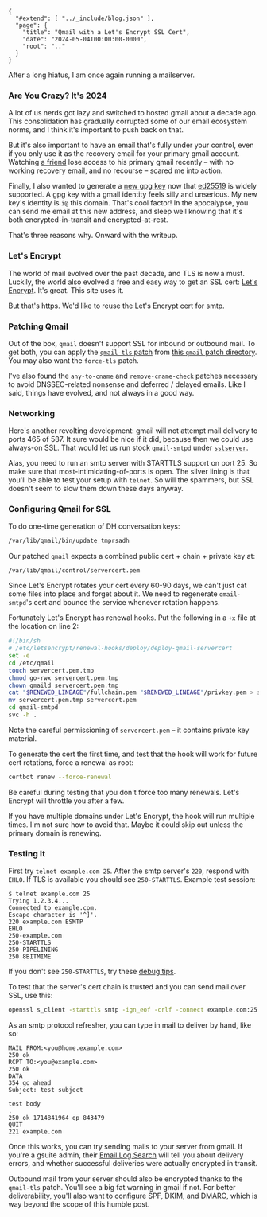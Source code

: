 
    {
      "#extend": [ "../_include/blog.json" ],
      "page": {
        "title": "Qmail with a Let's Encrypt SSL Cert",
        "date": "2024-05-04T00:00:00-0000",
        "root": ".."
      }
    }


After a long hiatus, I am once again running a mailserver.

### Are You Crazy? It's 2024

A lot of us nerds got lazy and switched to hosted gmail about a decade ago. This consolidation has gradually corrupted some of our email ecosystem norms, and I think it's important to push back on that.

But it's also important to have an email that's fully under your control, even if you only use it as the recovery email for your primary gmail account. Watching [a friend](https://www.jacobcammack.com/) lose access to his primary gmail recently – with no working recovery email, and no recourse – scared me into action.

Finally, I also wanted to generate a [new gpg key](/alangrow.asc) now that [ed25519](https://musigma.blog/2021/05/09/gpg-ssh-ed25519.html) is widely supported. A gpg key with a gmail identity feels silly and unserious. My new key's identity is `i@` this domain. That's cool factor! In the apocalypse, you can send me email at this new address, and sleep well knowing that it's both encrypted-in-transit and encrypted-at-rest.

That's three reasons why. Onward with the writeup.

### Let's Encrypt

The world of mail evolved over the past decade, and TLS is now a must. Luckily, the world also evolved a free and easy way to get an SSL cert: [Let's Encrypt](https://letsencrypt.org/). It's great. This site uses it.

But that's https. We'd like to reuse the Let's Encrypt cert for smtp.

### Patching Qmail

Out of the box, `qmail` doesn't support SSL for inbound or outbound mail. To get both, you can apply the [`qmail-tls` patch](https://inoa.net/qmail-tls/) from [this `qmail` patch directory](https://notes.sagredo.eu/en/qmail-notes-185/patching-qmail-82.html). You may also want the `force-tls` patch.

I've also found the `any-to-cname` and `remove-cname-check` patches necessary to avoid DNSSEC-related nonsense and deferred / delayed emails. Like I said, things have evolved, and not always in a good way.

### Networking

Here's another revolting development: gmail will not attempt mail delivery to ports 465 of 587. It sure would be nice if it did, because then we could use always-on SSL. That would let us run stock `qmail-smtpd` under [`sslserver`](https://www.fehcom.de/ipnet/ucspi-ssl.html).

Alas, you need to run an smtp server with STARTTLS support on port 25. So make sure that most-intimidating-of-ports is open. The silver lining is that you'll be able to test your setup with `telnet`. So will the spammers, but SSL doesn't seem to slow them down these days anyway.

### Configuring Qmail for SSL

To do one-time generation of DH conversation keys:

```sh
/var/lib/qmail/bin/update_tmprsadh
```

Our patched `qmail` expects a combined public cert + chain + private key at:

    /var/lib/qmail/control/servercert.pem

Since Let's Encrypt rotates your cert every 60-90 days, we can't just cat some files into place and forget about it. We need to regenerate `qmail-smtpd`'s cert and bounce the service whenever rotation happens.

Fortunately Let's Encrypt has renewal hooks. Put the following in a `+x` file at the location on line 2:

```sh
#!/bin/sh
# /etc/letsencrypt/renewal-hooks/deploy/deploy-qmail-servercert 
set -e
cd /etc/qmail
touch servercert.pem.tmp
chmod go-rwx servercert.pem.tmp
chown qmaild servercert.pem.tmp
cat "$RENEWED_LINEAGE"/fullchain.pem "$RENEWED_LINEAGE"/privkey.pem > servercert.pem.tmp
mv servercert.pem.tmp servercert.pem
cd qmail-smtpd
svc -h .
```

Note the careful permissioning of `servercert.pem` – it contains private key material.

To generate the cert the first time, and test that the hook will work for future cert rotations, force a renewal as root:

```sh
certbot renew --force-renewal
```

Be careful during testing that you don't force too many renewals. Let's Encrypt will throttle you after a few.

If you have multiple domains under Let's Encrypt, the hook will run multiple times. I'm not sure how to avoid that. Maybe it could skip out unless the primary domain is renewing.

### Testing It

First try `telnet example.com 25`. After the smtp server's `220`, respond with `EHLO`. If TLS is available you should see `250-STARTTLS`. Example test session:

    $ telnet example.com 25
    Trying 1.2.3.4...
    Connected to example.com.
    Escape character is '^]'.
    220 example.com ESMTP
    EHLO
    250-example.com
    250-STARTTLS
    250-PIPELINING
    250 8BITMIME

If you don't see `250-STARTTLS`, try these [debug tips](https://inoa.net/qmail-tls/debug.html).

To test that the server's cert chain is trusted and you can send mail over SSL, use this:

```sh
openssl s_client -starttls smtp -ign_eof -crlf -connect example.com:25
```

As an smtp protocol refresher, you can type in mail to deliver by hand, like so:

    MAIL FROM:<you@home.example.com>
    250 ok
    RCPT TO:<you@example.com>
    250 ok
    DATA
    354 go ahead
    Subject: test subject

    test body
    .
    250 ok 1714841964 qp 843479
    QUIT
    221 example.com

Once this works, you can try sending mails to your server from gmail. If you're a gsuite admin, their [Email Log Search](https://admin.google.com/ac/emaillogsearch) will tell you about delivery errors, and whether successful deliveries were actually encrypted in transit.

Outbound mail from your server should also be encrypted thanks to the `qmail-tls` patch. You'll see a big fat warning in gmail if not. For better deliverability, you'll also want to configure SPF, DKIM, and DMARC, which is way beyond the scope of this humble post.
